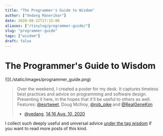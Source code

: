 ```yaml
---
title: "The Programmer's Guide to Wisdom"
author: ["Vedang Manerikar"]
date: 2020-08-22T17:15:00
aliases: ["/tinylog/programmer-guide/"]
slug: "programmer-guide"
tags: ["wisdom"]
draft: false
---
```


<div class="ox-neuron-main">
<div class="ox-neuron-article">
<h1 class="ox-neuron-article-heading">The Programmer's Guide to Wisdom</h1>
<div class="ox-neuron-article-contents">
![](./static/images/programmer_guide.png)

> Over the weekend, I created a poster for my desk. It captures timeless best practices and advice on programming and software design. Presenting it here, in the hopes that it'll be useful to others as well. Features: [@esrtweet](https://twitter.com/esrtweet), Doug McIlroy, [@rob_pike](https://twitter.com/rob_pike) and [@RealGeneKim](https://twitter.com/RealGeneKim)
>
> -   [@vedang](https://twitter.com/vedang/status/1292744222873853952), [14:16 Aug, 10, 2020](https://twitter.com/vedang/status/1292744222873853952)

I collect such deeply useful and universal advice [under the tag wisdom](/tags/wisdom.html) if you want to read more posts of this kind.

</div>
</div>
</div>
